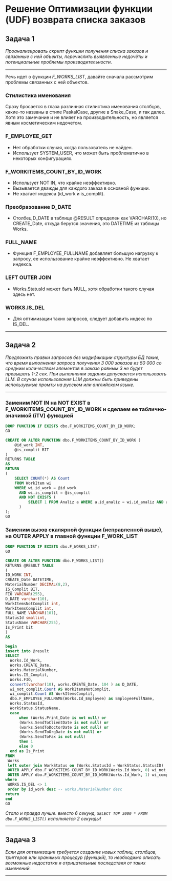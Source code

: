 # Решение Оптимизации функции (UDF) возврата списка заказов

## Задача 1
_Проанализировать скрипт функции получения списка заказов и связанные с ней объекты, перечислить выявленные недочёты и потенциальные проблемы производительности._

---
Речь идет о функции _F_WORKS_LIST_, давайте сначала рассмотрим проблемы связанных с ней объектов.

### Стилистика именования
Сразу бросается в глаза различная стилистика именования столбцов, какие-то названы в стиле PaskalCase, другие в Snake_Case, и так далее. Хотя это замечание и не влияет на производительность, но является явным косметическим недочетом.

### F_EMPLOYEE_GET
- Нет обработки случая, когда пользователь не найден.
- Использует SYSTEM_USER, что может быть проблематично в некоторых конфигурациях.

### F_WORKITEMS_COUNT_BY_ID_WORK
- Использует NOT IN, что крайне неэффективно.
- Вызывается дважды для каждого заказа в основной функции.
- Не хватает индекса (id_work и is_complit).

### Преобразование D_DATE
- Столбец D_DATE в таблице @RESULT определен как VARCHAR(10), но CREATE_Date, откуда берутся значения, это DATETIME из таблицы Works.

### FULL_NAME
- Функция F_EMPLOYEE_FULLNAME добавляет большую нагрузку к запросу, ее использование крайне неэффективно. Не хватает индекса.

### LEFT OUTER JOIN
- Works.StatusId может быть NULL, хотя обработки такого случая здесь нет.

### WORKS.IS_DEL
- Для оптимизации таких запросов, следует добавить индекс по IS_DEL.

---
## Задача 2
_Предложить правки запросов без модификации структуры БД такие, что время выполнения запроса получения 3 000 заказов из 50 000 со средним количеством элементов в заказе равным 3 не будет превышать 1-2 сек. При выполнении задания допускается использовать LLM. В случае использования LLM должны быть приведены используемые промты на русском или английском языке._

---

### Заменим NOT IN на NOT EXIST в F_WORKITEMS_COUNT_BY_ID_WORK и сделаем ее таблично-значимой (iTV) функцией
```sql
DROP FUNCTION IF EXISTS dbo.F_WORKITEMS_COUNT_BY_ID_WORK;
GO

CREATE OR ALTER FUNCTION dbo.F_WORKITEMS_COUNT_BY_ID_WORK (
	@id_work INT,
	@is_complit BIT
)
RETURNS TABLE
AS
RETURN
(
	SELECT COUNT(*) AS Count
	FROM WorkItem wi
	WHERE wi.id_work = @id_work
	  AND wi.is_complit = @is_complit
	  AND NOT EXISTS (
		  SELECT 1 FROM Analiz a WHERE a.id_analiz = wi.id_analiz AND a.is_group = 1
	  )
);
GO
```

### Заменим вызов скалярной функции (исправленной выше), на OUTER APPLY в главной функции F_WORK_LIST
```sql
DROP FUNCTION IF EXISTS dbo.F_WORKS_LIST;
GO

CREATE OR ALTER FUNCTION dbo.F_WORKS_LIST()
RETURNS @RESULT TABLE
(
ID_WORK INT,
CREATE_Date DATETIME,
MaterialNumber DECIMAL(8,2),
IS_Complit BIT,
FIO VARCHAR(255),
D_DATE varchar(10),
WorkItemsNotComplit int,
WorkItemsComplit int,
FULL_NAME VARCHAR(101),
StatusId smallint,
StatusName VARCHAR(255),
Is_Print bit
)
AS

begin
insert into @result
SELECT
  Works.Id_Work,
  Works.CREATE_Date,
  Works.MaterialNumber,
  Works.IS_Complit,
  Works.FIO,
  convert(varchar(10), works.CREATE_Date, 104 ) as D_DATE,
  wi_not_complit.Count AS WorkItemsNotComplit,
  wi_complit.Count AS WorkItemsComplit,
  dbo.F_EMPLOYEE_FULLNAME(Works.Id_Employee) as EmployeeFullName,
  Works.StatusId,
  WorkStatus.StatusName,
  case
      when (Works.Print_Date is not null) or
      (Works.SendToClientDate is not null) or
      (works.SendToDoctorDate is not null) or
      (Works.SendToOrgDate is not null) or
      (Works.SendToFax is not null)
      then 1
      else 0
  end as Is_Print  
FROM
 Works
 left outer join WorkStatus on (Works.StatusId = WorkStatus.StatusID)
 OUTER APPLY dbo.F_WORKITEMS_COUNT_BY_ID_WORK(Works.Id_Work, 0) wi_not_complit
 OUTER APPLY dbo.F_WORKITEMS_COUNT_BY_ID_WORK(Works.Id_Work, 1) wi_complit
where
 WORKS.IS_DEL <> 1
 order by id_work desc -- works.MaterialNumber desc
return
end
GO
```

_Стало и правда лучше. вместо 6 секунд, `SELECT TOP 3000 * FROM dbo.F_WORKS_LIST()` исполняется 2 секунды!_

---

## Задача 3

_Если для оптимизации требуется создание новых таблиц, столбцов, триггеров или хранимых процедур (функций), то необходимо описать возможные недостатки и отрицательные последствия от таких изменений._

---





